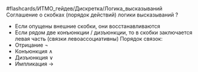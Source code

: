 #flashcards/ИТМО_гейдев/Дискретка/Логика_высказываний
Соглашение о скобках (порядок действий) логики высказываний
?
 - Если опущены внешние скобки, они восстанавливаются
 - Если рядом две конъюнкции / дизъюнкции, то в скобки заключается левая часть (связки левоассоциативны)
Порядок связок:
 - Отрицание $\lnot$
 - Конъюнкция $\wedge$
 - Дизъюнкция $\vee$
 - Импликация $\to$
